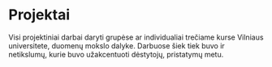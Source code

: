 # Projektai
Visi projektiniai darbai daryti grupėse ar individualiai trečiame kurse Vilniaus universitete, duomenų mokslo dalyke. Darbuose šiek tiek buvo ir netikslumų, kurie buvo užakcentuoti dėstytojų, pristatymų metu.
